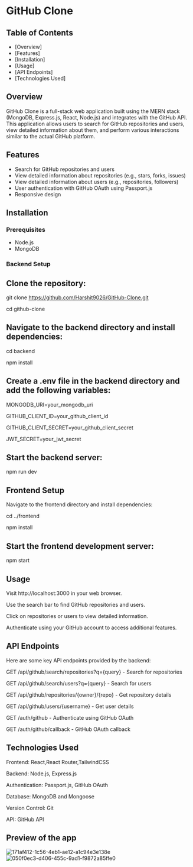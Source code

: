 # GitHub Clone

## Table of Contents
- [Overview]
- [Features]
- [Installation]
- [Usage]
- [API Endpoints]
- [Technologies Used]

  
## Overview
GitHub Clone is a full-stack web application built using the MERN stack (MongoDB, Express.js, React, Node.js) and integrates with the GitHub API. This application allows users to search for GitHub repositories and users, view detailed information about them, and perform various interactions similar to the actual GitHub platform.

## Features
- Search for GitHub repositories and users
- View detailed information about repositories (e.g., stars, forks, issues)
- View detailed information about users (e.g., repositories, followers)
- User authentication with GitHub OAuth using Passport.js
- Responsive design

## Installation

### Prerequisites
- Node.js
- MongoDB

### Backend Setup
## Clone the repository:
  git clone https://github.com/Harshit9026/GitHub-Clone.git
   
   cd github-clone
   
## Navigate to the backend directory and install dependencies:

cd backend

npm install

## Create a .env file in the backend directory and add the following variables:

MONGODB_URI=your_mongodb_uri

GITHUB_CLIENT_ID=your_github_client_id

GITHUB_CLIENT_SECRET=your_github_client_secret

JWT_SECRET=your_jwt_secret

## Start the backend server:

npm run dev

## Frontend Setup

Navigate to the frontend directory and install dependencies:

cd ../frontend

npm install

## Start the frontend development server:

npm start

## Usage
Visit http://localhost:3000 in your web browser.

Use the search bar to find GitHub repositories and users.

Click on repositories or users to view detailed information.

Authenticate using your GitHub account to access additional features.


## API Endpoints
Here are some key API endpoints provided by the backend:

GET /api/github/search/repositories?q={query} - Search for repositories

GET /api/github/search/users?q={query} - Search for users

GET /api/github/repositories/{owner}/{repo} - Get repository details

GET /api/github/users/{username} - Get user details

GET /auth/github - Authenticate using GitHub OAuth

GET /auth/github/callback - GitHub OAuth callback

## Technologies Used
Frontend: React,React Router,TailwindCSS

Backend: Node.js, Express.js

Authentication: Passport.js, GitHub OAuth

Database: MongoDB and Mongoose

Version Control: Git

API: GitHub API


## Preview of the app
![171af412-1c56-4eb1-ae12-a1c94e3e138e](https://github.com/Kirtikaa25/MERN-Github/assets/100124517/9e008435-e296-4aa0-a7f4-2de4e88cd145)
![050f0ec3-d406-455c-9ad1-f9872a85ffe0](https://github.com/Kirtikaa25/MERN-Github/assets/100124517/daf48d3a-16ee-4171-b02d-968cd41d1acf)






